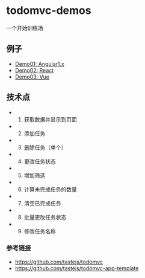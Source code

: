 # todomvc-demos

一个开始训练场

## 例子

- [Demo01: Angular1.x](https://github.com/yanyue404/todomvc-demos/tree/master/angular1.x)
- [Demo02: React](https://github.com/yanyue404/todomvc-demos/tree/react)
- [Demo03: Vue](https://github.com/yanyue404/todomvc-demos/tree/vue)

## 技术点

- 1. 获取数据并显示到页面
- 2. 添加任务
- 3. 删除任务（单个）
- 4. 更改任务状态 
- 5. 增加筛选 
- 6. 计算未完成任务的数量 
- 7. 清空已完成任务 
- 8. 批量更改任务状态 
- 9. 修改任务名称 

### 参考链接

- https://github.com/tastejs/todomvc
- https://github.com/tastejs/todomvc-app-template
